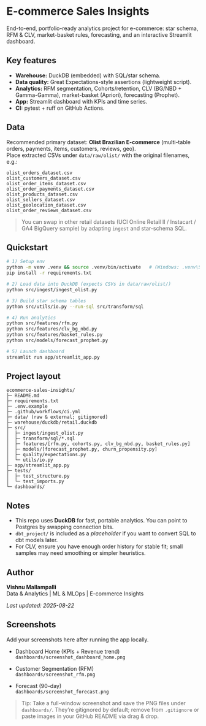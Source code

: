 # E-commerce Sales Insights

End-to-end, portfolio-ready analytics project for e-commerce: star schema, RFM & CLV, market-basket rules, forecasting, and an interactive Streamlit dashboard.

## Key features
- **Warehouse:** DuckDB (embedded) with SQL/star schema.
- **Data quality:** Great Expectations-style assertions (lightweight script).
- **Analytics:** RFM segmentation, Cohorts/retention, CLV (BG/NBD + Gamma-Gamma), market-basket (Apriori), forecasting (Prophet).
- **App:** Streamlit dashboard with KPIs and time series.
- **CI:** pytest + ruff on GitHub Actions.

## Data
Recommended primary dataset: **Olist Brazilian E-commerce** (multi-table orders, payments, items, customers, reviews, geo).  
Place extracted CSVs under `data/raw/olist/` with the original filenames, e.g.:

```
olist_orders_dataset.csv
olist_customers_dataset.csv
olist_order_items_dataset.csv
olist_order_payments_dataset.csv
olist_products_dataset.csv
olist_sellers_dataset.csv
olist_geolocation_dataset.csv
olist_order_reviews_dataset.csv
```

> You can swap in other retail datasets (UCI Online Retail II / Instacart / GA4 BigQuery sample) by adapting `ingest` and star-schema SQL.

## Quickstart
```bash
# 1) Setup env
python -m venv .venv && source .venv/bin/activate   # (Windows: .venv\Scripts\activate)
pip install -r requirements.txt

# 2) Load data into DuckDB (expects CSVs in data/raw/olist/)
python src/ingest/ingest_olist.py

# 3) Build star schema tables
python src/utils/io.py --run-sql src/transform/sql

# 4) Run analytics
python src/features/rfm.py
python src/features/clv_bg_nbd.py
python src/features/basket_rules.py
python src/models/forecast_prophet.py

# 5) Launch dashboard
streamlit run app/streamlit_app.py
```

## Project layout
```
ecommerce-sales-insights/
├─ README.md
├─ requirements.txt
├─ .env.example
├─ .github/workflows/ci.yml
├─ data/ (raw & external; gitignored)
├─ warehouse/duckdb/retail.duckdb
├─ src/
│  ├─ ingest/ingest_olist.py
│  ├─ transform/sql/*.sql
│  ├─ features/[rfm.py, cohorts.py, clv_bg_nbd.py, basket_rules.py]
│  ├─ models/[forecast_prophet.py, churn_propensity.py]
│  ├─ quality/expectations.py
│  └─ utils/io.py
├─ app/streamlit_app.py
├─ tests/
│  ├─ test_structure.py
│  └─ test_imports.py
└─ dashboards/
```

## Notes
- This repo uses **DuckDB** for fast, portable analytics. You can point to Postgres by swapping connection bits.
- `dbt_project/` is included as a *placeholder* if you want to convert SQL to dbt models later.
- For CLV, ensure you have enough order history for stable fit; small samples may need smoothing or simpler heuristics.

## Author

**Vishnu Mallampalli**  
Data & Analytics | ML & MLOps | E-commerce Insights

*Last updated: 2025-08-22*

## Screenshots

Add your screenshots here after running the app locally.

- Dashboard Home (KPIs + Revenue trend)  
  `dashboards/screenshot_dashboard_home.png`

- Customer Segmentation (RFM)  
  `dashboards/screenshot_rfm.png`

- Forecast (90-day)  
  `dashboards/screenshot_forecast.png`

> Tip: Take a full-window screenshot and save the PNG files under `dashboards/`. They’re gitignored by default; remove from `.gitignore` or paste images in your GitHub README via drag & drop.
